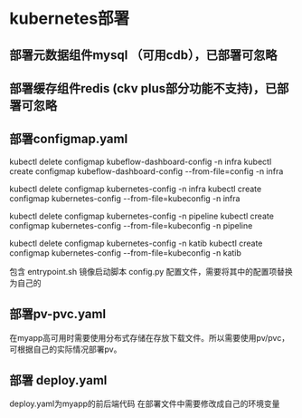 # kubernetes部署

## 部署元数据组件mysql （可用cdb），已部署可忽略

## 部署缓存组件redis (ckv plus部分功能不支持)，已部署可忽略

## 部署configmap.yaml

kubectl delete configmap kubeflow-dashboard-config -n infra
kubectl create configmap kubeflow-dashboard-config --from-file=config -n infra

kubectl delete configmap kubernetes-config -n infra
kubectl create configmap kubernetes-config --from-file=kubeconfig -n infra

kubectl delete configmap kubernetes-config -n pipeline
kubectl create configmap kubernetes-config --from-file=kubeconfig -n pipeline

kubectl delete configmap kubernetes-config -n katib
kubectl create configmap kubernetes-config --from-file=kubeconfig -n katib


包含
entrypoint.sh 镜像启动脚本
config.py  配置文件，需要将其中的配置项替换为自己的

## 部署pv-pvc.yaml

在myapp高可用时需要使用分布式存储在存放下载文件。所以需要使用pv/pvc，可根据自己的实际情况部署pv。


## 部署 deploy.yaml
deploy.yaml为myapp的前后端代码
在部署文件中需要修改成自己的环境变量



